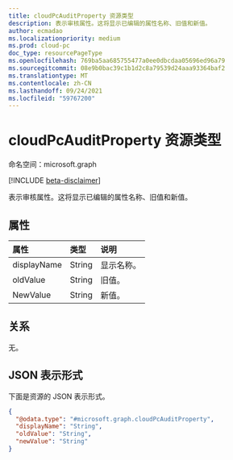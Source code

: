 ```yaml
---
title: cloudPcAuditProperty 资源类型
description: 表示审核属性。这将显示已编辑的属性名称、旧值和新值。
author: ecmadao
ms.localizationpriority: medium
ms.prod: cloud-pc
doc_type: resourcePageType
ms.openlocfilehash: 769ba5aa685755477a0ee0dbcdaa05696ed96a79
ms.sourcegitcommit: 08e9b0bac39c1b1d2c8a79539d24aaa93364baf2
ms.translationtype: MT
ms.contentlocale: zh-CN
ms.lasthandoff: 09/24/2021
ms.locfileid: "59767200"
---
```

# <a name="cloudpcauditproperty-resource-type"></a>cloudPcAuditProperty 资源类型

命名空间：microsoft.graph

[!INCLUDE [beta-disclaimer](../../includes/beta-disclaimer.md)]

表示审核属性。这将显示已编辑的属性名称、旧值和新值。

## <a name="properties"></a>属性
|属性|类型|说明|
|:---|:---|:---|
|displayName|String|显示名称。|
|oldValue|String|旧值。|
|NewValue|String|新值。|

## <a name="relationships"></a>关系

无。

## <a name="json-representation"></a>JSON 表示形式

下面是资源的 JSON 表示形式。
<!-- {
  "blockType": "resource",
  "@odata.type": "microsoft.graph.cloudPcAuditProperty"
}
-->

``` json
{
  "@odata.type": "#microsoft.graph.cloudPcAuditProperty",
  "displayName": "String",
  "oldValue": "String",
  "newValue": "String"
}
```
